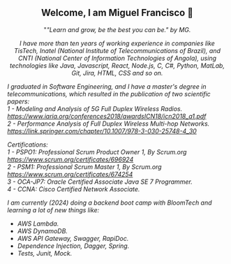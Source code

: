 <h2 align="center"> Welcome, I am Miguel Francisco 👋 </h2>
<p align="center">"<em>"Learn and grow, be the best you can be." by MG. </p>

<p align="center"> I have more than ten years of working experience in companies like TisTech, Inatel (National Institute of Telecommunications of Brazil), and CNTI (National Center of Information Technologies of Angola), using technologies like Java, Javascript, React, Node.js, C, C#, Python, MatLab, Git, Jira, HTML, CSS and so on. <br> </p>

I graduated in Software Engineering, and I have a master's degree in telecommunications, which resulted in the publication of two scientific papers:<br>
1 - Modeling and Analysis of 5G Full Duplex Wireless Radios. https://www.iaria.org/conferences2018/awardsICN18/icn2018_a1.pdf <br>
2 - Performance Analysis of Full Duplex Wireless Multi-hop Networks. https://link.springer.com/chapter/10.1007/978-3-030-25748-4_30

Certifications: <br>
1 - PSPO1: Professional Scrum Product Owner 1, By Scrum.org https://www.scrum.org/certificates/696924 <br>
2 - PSM1: Professional Scrum Master 1, By Scrum.org https://www.scrum.org/certificates/674254 <br>
3 - OCA-JP7: Oracle Certified Associate Java SE 7 Programmer. <br>
4 - CCNA: Cisco Certified Network Associate. <br>

I am currently (2024) doing a backend boot camp with BloomTech and learning a lot of new things like:
- AWS Lambda.
- AWS DynamoDB.
- AWS API Gateway, Swagger, RapiDoc.
- Dependence Injection, Dagger, Spring.
- Tests, Junit, Mock.
